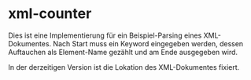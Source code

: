 # xml-counter
Dies ist eine Implementierung für ein Beispiel-Parsing eines XML-Dokumentes. Nach Start muss ein Keyword eingegeben werden, dessen Auftauchen als Element-Name gezählt und am Ende ausgegeben wird.

In der derzeitigen Version ist die Lokation des XML-Dokumentes fixiert.

